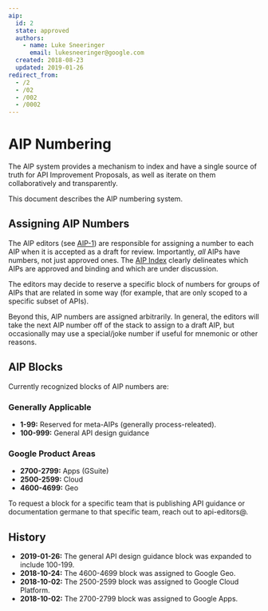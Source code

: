 ```yaml
---
aip:
  id: 2
  state: approved
  authors:
    - name: Luke Sneeringer
      email: lukesneeringer@google.com
  created: 2018-08-23
  updated: 2019-01-26
redirect_from:
  - /2
  - /02
  - /002
  - /0002
---
```


# AIP Numbering

The AIP system provides a mechanism to index and have a single source of truth
for API Improvement Proposals, as well as iterate on them collaboratively and
transparently.

This document describes the AIP numbering system.

## Assigning AIP Numbers

The AIP editors (see [AIP-1](./0001.md)) are responsible for assigning a number
to each AIP when it is accepted as a draft for review. Importantly, _all_ AIPs
have numbers, not just approved ones. The [AIP Index](/) clearly delineates
which AIPs are approved and binding and which are under discussion.

The editors may decide to reserve a specific block of numbers for groups of
AIPs that are related in some way (for example, that are only scoped to a
specific subset of APIs).

Beyond this, AIP numbers are assigned arbitrarily. In general, the editors will
take the next AIP number off of the stack to assign to a draft AIP, but
occasionally may use a special/joke number if useful for mnemonic or other
reasons.

## AIP Blocks

Currently recognized blocks of AIP numbers are:

### Generally Applicable

- **1-99:** Reserved for meta-AIPs (generally process-releated).
- **100-999:** General API design guidance

### Google Product Areas

- **2700-2799:** Apps (GSuite)
- **2500-2599:** Cloud
- **4600-4699:** Geo

To request a block for a specific team that is publishing API guidance or
documentation germane to that specific team, reach out to api-editors@.

## History

- **2019-01-26:** The general API design guidance block was expanded to include
  100-199.
- **2018-10-24:** The 4600-4699 block was assigned to Google Geo.
- **2018-10-02:** The 2500-2599 block was assigned to Google Cloud Platform.
- **2018-10-02:** The 2700-2799 block was assigned to Google Apps.
